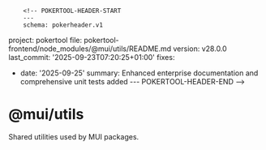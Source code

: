         <!-- POKERTOOL-HEADER-START
        ---
        schema: pokerheader.v1
project: pokertool
file: pokertool-frontend/node_modules/@mui/utils/README.md
version: v28.0.0
last_commit: '2025-09-23T07:20:25+01:00'
fixes:
- date: '2025-09-25'
  summary: Enhanced enterprise documentation and comprehensive unit tests added
        ---
        POKERTOOL-HEADER-END -->
# @mui/utils

Shared utilities used by MUI packages.
